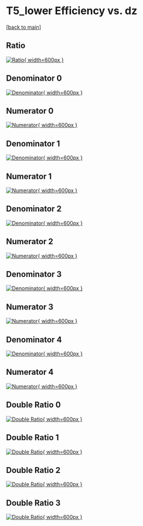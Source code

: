 # T5_lower Efficiency vs. dz

[[back to main](./)]



## Ratio

[![Ratio](../mtv/var/T5_lower_vtr_0_-1_eff_dz.png){ width=600px }](../mtv/var/T5_lower_vtr_0_-1_eff_dz.pdf)

## Denominator 0

[![Denominator](../mtv/den/T5_lower_vtr_0_-1_eff_dz_den0.png){ width=600px }](../mtv/den/T5_lower_vtr_0_-1_eff_dz_den0.pdf)

## Numerator 0

[![Numerator](../mtv/num/T5_lower_vtr_0_-1_eff_dz_num0.png){ width=600px }](../mtv/num/T5_lower_vtr_0_-1_eff_dz_num0.pdf)

## Denominator 1

[![Denominator](../mtv/den/T5_lower_vtr_0_-1_eff_dz_den1.png){ width=600px }](../mtv/den/T5_lower_vtr_0_-1_eff_dz_den1.pdf)

## Numerator 1

[![Numerator](../mtv/num/T5_lower_vtr_0_-1_eff_dz_num1.png){ width=600px }](../mtv/num/T5_lower_vtr_0_-1_eff_dz_num1.pdf)

## Denominator 2

[![Denominator](../mtv/den/T5_lower_vtr_0_-1_eff_dz_den2.png){ width=600px }](../mtv/den/T5_lower_vtr_0_-1_eff_dz_den2.pdf)

## Numerator 2

[![Numerator](../mtv/num/T5_lower_vtr_0_-1_eff_dz_num2.png){ width=600px }](../mtv/num/T5_lower_vtr_0_-1_eff_dz_num2.pdf)

## Denominator 3

[![Denominator](../mtv/den/T5_lower_vtr_0_-1_eff_dz_den3.png){ width=600px }](../mtv/den/T5_lower_vtr_0_-1_eff_dz_den3.pdf)

## Numerator 3

[![Numerator](../mtv/num/T5_lower_vtr_0_-1_eff_dz_num3.png){ width=600px }](../mtv/num/T5_lower_vtr_0_-1_eff_dz_num3.pdf)

## Denominator 4

[![Denominator](../mtv/den/T5_lower_vtr_0_-1_eff_dz_den4.png){ width=600px }](../mtv/den/T5_lower_vtr_0_-1_eff_dz_den4.pdf)

## Numerator 4

[![Numerator](../mtv/num/T5_lower_vtr_0_-1_eff_dz_num4.png){ width=600px }](../mtv/num/T5_lower_vtr_0_-1_eff_dz_num4.pdf)

## Double Ratio 0

[![Double Ratio](../mtv/ratio/T5_lower_vtr_0_-1_eff_dz_ratio0.png){ width=600px }](../mtv/ratio/T5_lower_vtr_0_-1_eff_dz_ratio0.pdf)

## Double Ratio 1

[![Double Ratio](../mtv/ratio/T5_lower_vtr_0_-1_eff_dz_ratio1.png){ width=600px }](../mtv/ratio/T5_lower_vtr_0_-1_eff_dz_ratio1.pdf)

## Double Ratio 2

[![Double Ratio](../mtv/ratio/T5_lower_vtr_0_-1_eff_dz_ratio2.png){ width=600px }](../mtv/ratio/T5_lower_vtr_0_-1_eff_dz_ratio2.pdf)

## Double Ratio 3

[![Double Ratio](../mtv/ratio/T5_lower_vtr_0_-1_eff_dz_ratio3.png){ width=600px }](../mtv/ratio/T5_lower_vtr_0_-1_eff_dz_ratio3.pdf)

